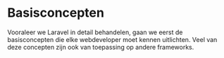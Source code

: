 # Basisconcepten

Vooraleer we Laravel in detail behandelen, gaan we eerst de basisconcepten die elke webdeveloper moet kennen uitlichten.
Veel van deze concepten zijn ook van toepassing op andere frameworks.
